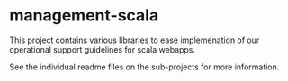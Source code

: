 management-scala
================

This project contains various libraries to ease implemenation of
our operational support guidelines for scala webapps.

See the individual readme files on the sub-projects for more
information.